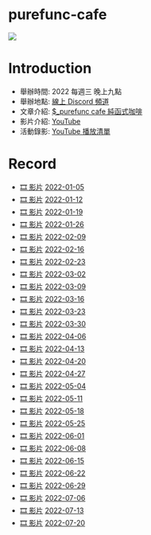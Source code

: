 # purefunc-cafe
![](https://raw.githubusercontent.com/PureFuncInc/purefunc-cafe/main/images/logo.png)

# Introduction
* 舉辦時間: 2022 每週三 晚上九點
* 舉辦地點: [線上 Discord 頻道](https://discord.gg/purfunc)
* 文章介紹: [$_purefunc cafe 純函式咖啡](https://github.com/PureFuncInc/blog-articles/blob/main/%E7%B4%94%E5%87%BD%E5%BC%8F%E5%92%96%E5%95%A1.md)
* 影片介紹: [YouTube](https://www.youtube.com/watch?v=N5GzZfXg5z0)
* 活動錄影: [YouTube 播放清單](https://youtube.com/playlist?list=PLC3hT4Z5I-O4V2g1oU-pkxp6Wr72ozhgk)

# Record
* [🎞 影片](https://www.youtube.com/watch?v=hOQOa8_srJU) [2022-01-05](./2022-01-05/README.md) 
* [🎞 影片]() [2022-01-12](./2022-01-12/README.md)
* [🎞 影片]() [2022-01-19](./2022-01-19/README.md)
* [🎞 影片]() [2022-01-26](./2022-01-26/README.md)
* [🎞 影片]() [2022-02-09](./2022-02-09/README.md)
* [🎞 影片]() [2022-02-16](./2022-02-16/README.md)
* [🎞 影片]() [2022-02-23](./2022-02-23/README.md)
* [🎞 影片]() [2022-03-02](./2022-03-02/README.md)
* [🎞 影片]() [2022-03-09](./2022-03-09/README.md)
* [🎞 影片]() [2022-03-16](./2022-03-16/README.md)
* [🎞 影片]() [2022-03-23](./2022-03-23/README.md)
* [🎞 影片]() [2022-03-30](./2022-03-30/README.md)
* [🎞 影片]() [2022-04-06](./2022-04-06/README.md)
* [🎞 影片]() [2022-04-13](./2022-04-13/README.md)
* [🎞 影片]() [2022-04-20](./2022-04-20/README.md)
* [🎞 影片]() [2022-04-27](./2022-04-27/README.md)
* [🎞 影片]() [2022-05-04](./2022-05-04/README.md)
* [🎞 影片]() [2022-05-11](./2022-05-11/README.md)
* [🎞 影片]() [2022-05-18](./2022-05-18/README.md)
* [🎞 影片]() [2022-05-25](./2022-05-25/README.md)
* [🎞 影片]() [2022-06-01](./2022-06-01/README.md)
* [🎞 影片]() [2022-06-08](./2022-06-08/README.md)
* [🎞 影片]() [2022-06-15](./2022-06-15/README.md)
* [🎞 影片]() [2022-06-22](./2022-06-22/README.md)
* [🎞 影片]() [2022-06-29](./2022-06-29/README.md)
* [🎞 影片]() [2022-07-06](./2022-07-06/README.md)
* [🎞 影片]() [2022-07-13](./2022-07-13/README.md)
* [🎞 影片]() [2022-07-20](./2022-07-20/README.md)
